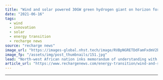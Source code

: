 ```yaml
---
title: "Wind and solar powered 30GW green hydrogen giant on horizon for Mauritania"
date: "2021-06-16"
tags: 
  - wind
  - innovation
  - solar
  - energy transition
  - recharge news
source: "recharge news"
image_url: "https://images-global.nhst.tech/image/RVBpNGRETDdFamFxdmV2bTYxbXpVRmZGcjlPaVJOK09SeERFMDRTQ3N0TT0=/nhst/binary/d7c62a8c9f6d5a07fc758310400be3bb"
image_fp: "/assets/img/post_thumbnails/151.jpg"
lead: "North-west African nation inks memorandum of understanding with CWP Global to build power-to-X megadevelopment in desert"
article_url: "https://www.rechargenews.com/energy-transition/wind-and-solar-powered-30gw-green-hydrogen-giant-on-horizon-for-mauritania/2-1-1026135"
---
```


---
